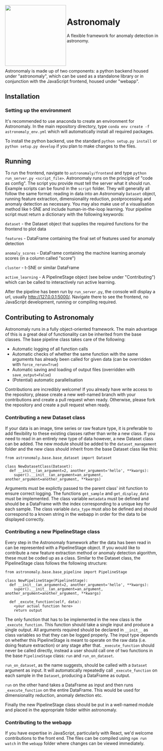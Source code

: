 <image src="Astronomaly_logo.png" width="200" align="left"/> 

# Astronomaly
A flexible framework for anomaly detection in astronomy.

<br>
<br>
<br>
<br>
Astronomaly is made up of two components: a python backend housed under "astronomaly", which can be used as a standalone library
or in conjunction with the JavaScript frontend, housed under "webapp".

## Installation

### Setting up the environment

It's recommended to use anaconda to create an environment for Astronomaly. In the main repository directory, type `conda env create -f astronomaly_env.yml` which will automatically install all required packages. 

To install the python backend, use the standard `python setup.py install` or `python setup.py develop` if you plan to make
changes to the files. 



## Running

To run the frontend, navigate to `astronomaly/frontend` and type `python run_server.py <script_file>`. Astronomaly runs on the principle of "code as config". The script you provide must tell the server what it should run. Example scripts can be found in the `script` folder. They will generally all follow the same format: reading in data into an Astronomaly `Dataset` object, running feature extraction, dimensionality reduction, postprocessing and anomaly detection as necessary. You may also make use of a visualisation method like t-SNE and include human-in-the-loop learning. Your pipeline script must return a dictionary with the following keywords:<p>
`dataset` - the Dataset object that supplies the required functions for the frontend to plot data <p>
`features` - DataFrame containing the final set of features used for anomaly detection <p>
`anomaly_scores` - DataFrame containing the machine learning anomaly scores (in a column called "score") <p>
`cluster` - t-SNE or similar DataFrame <p>
`active_learning` - A PipelineStage object (see below under "Contributing") which can be called to interactively run active learning.

After the pipeline has been run by `run_server.py`, the console will display a url, usually http://127.0.0.1:5000/. Navigate there to see the frontend, no JavaScript development, running or compiling required.

## Contributing to Astronomaly

Astronomaly runs in a fully object-oriented framework. The main advantage of this is a great deal of functionality can be inherited from the base classes. The base pipeline class takes care of the following:
- Automatic logging of all function calls
- Automatic checks of whether the same function with the same arguments has already been called for given data (can be overridden with `force_rerun=True`)
- Automatic saving and loading of output files (overridden with `save_output=False`) 
- (Potential) automatic parallelisation

Contributions are incredibly welcome! If you already have write access to the repository, please create a new well-named branch with your contributions and create a pull request when ready. Otherwise, please fork the repository and create a pull request when ready.

### Contributing a new Dataset class

If your data is an image, time series or raw feature type, it is preferable to add flexibility to these existing classes rather than write a new class. If you need to read in an entirely new type of data however, a new Dataset class can be added. The new module should be added to the `dataset_management` folder and the new class should inherit from the base Dataset class like this:

```
from astronomaly.base.base_dataset import Dataset

class NewDatasetClass(Dataset):
  def __init__(an_argument=2, another_argument='hello', **kwargs):
    super().__init__(an_argument=an_argument, another_argument=another_argument, **kwargs)
```
    
Arguments must be explictly passed to the parent class' init function to ensure correct logging. The functions `get_sample` and `get_display_data` must be implemented. The class variable `metadata` must be defined and should be a DataFrame with the index corresponding to a unique key for each sample. The class variable `data_type` must also be defined and should correspond to a known string in the webapp in order for the data to be displayed correctly.

### Contributing a new PipelineStage class

Every step in the Astronomaly framework after the data has been read in can be represented with a PipelineStage object. If you would like to contribute a new feature extraction method or anomaly detection algorithm, these must be coded up as a class. Similar to the Dataset class, the PipelineStage class follows the following structure:

```
from astronomaly.base.base_pipeline import PipelineStage

class NewPipelineStage(PipelineStage):
  def __init__(an_argument=2, another_argument='hello', **kwargs):
    super().__init__(an_argument=an_argument, another_argument=another_argument, **kwargs)
    
  def _excute_function(self, data):
    <your actual function here>
    return output
```

The only function that has to be implemented in the new class is the `_execute_function`. This function should take a single input and produce a single output. All arguments required should be declared in `__init__` as class variables so that they can be logged properly. The input type depends on whether this PipelineStage is meant to operate on the raw data (i.e. doing feature extraction) or any stage after that. `_execute_function` should never be called directly, instead a user should call one of two functions in the base `PipelineStage` class: `run` and `run_on_dataset`.

`run_on_dataset`, as the name suggests, should be called with a `Dataset` argument as input. It will automatically repeatedly call `_execute_function` on each sample in the `Dataset`, producing a DataFrame as output.

`run` on the other hand takes a DataFrame as input and then runs `_execute_function` on the entire DataFrame. This would be used for dimensionality reduction, anomaly detection etc.

Finally the new PipelineStage class should be put in a well-named module and placed in the appropriate folder within astronomaly.

### Contributing to the webapp

If you have expertise in JavaScript, particularly with React, we'd welcome contributions to the front end. The files can be compiled using `npm run watch` in the `webapp` folder where changes can be viewed immediately. 

